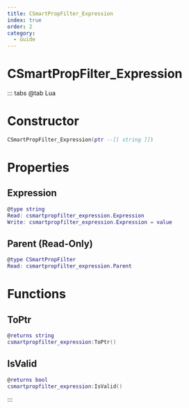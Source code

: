 ```yaml
---
title: CSmartPropFilter_Expression
index: true
order: 2
category:
  - Guide
---
```


# CSmartPropFilter_Expression

::: tabs
@tab Lua
# Constructor
```lua
CSmartPropFilter_Expression(ptr --[[ string ]])
```
# Properties
## Expression 
```lua
@type string
Read: csmartpropfilter_expression.Expression
Write: csmartpropfilter_expression.Expression = value
```
## Parent (Read-Only)
```lua
@type CSmartPropFilter
Read: csmartpropfilter_expression.Parent
```
# Functions
## ToPtr
```lua
@returns string
csmartpropfilter_expression:ToPtr()
```
## IsValid
```lua
@returns bool
csmartpropfilter_expression:IsValid()
```

:::